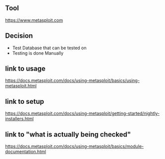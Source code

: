 ## Tool

  <https://www.metasploit.com>

## Decision

- Test Database that can be tested on
- Testing is done Manually

## link to usage

  <https://docs.metasploit.com/docs/using-metasploit/basics/using-metasploit.html>

## link to setup

  <https://docs.metasploit.com/docs/using-metasploit/getting-started/nightly-installers.html>

## link to "what is actually being checked"

  <https://docs.metasploit.com/docs/using-metasploit/basics/module-documentation.html>
